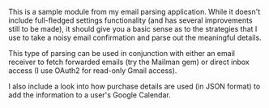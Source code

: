 This is a sample module from my email parsing application. While it doesn't include full-fledged settings functionality (and has several improvements still to be made), it should give you a basic sense as to the strategies that I use to take a noisy email confirmation and parse out the meaningful details. 

This type of parsing can be used in conjunction with either an email receiver to fetch forwarded emails (try the Mailman gem) or direct inbox access (I use OAuth2 for read-only Gmail access).

I also include a look into how purchase details are used (in JSON format) to add the information to a user's Google Calendar.